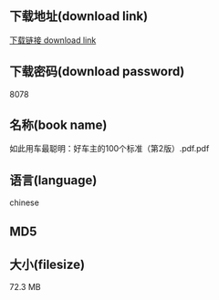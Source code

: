 ## 下载地址(download link)
[下载链接 download link](https://voluble-croquembouche-d321dc.netlify.app/?s=%E5%A6%82%E6%AD%A4%E7%94%A8%E8%BD%A6%E6%9C%80%E8%81%AA%E6%98%8E%EF%BC%9A%E5%A5%BD%E8%BD%A6%E4%B8%BB%E7%9A%84100%E4%B8%AA%E6%A0%87%E5%87%86%EF%BC%88%E7%AC%AC2%E7%89%88%EF%BC%89.pdf)

## 下载密码(download password)
8078

## 名称(book name)
如此用车最聪明：好车主的100个标准（第2版）.pdf.pdf

## 语言(language)
chinese

## MD5


## 大小(filesize)
72.3 MB
